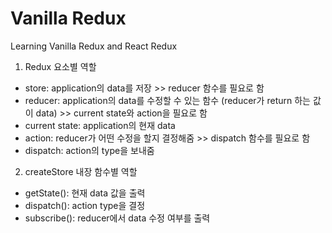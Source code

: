 # Vanilla Redux

Learning Vanilla Redux and React Redux

1. Redux 요소별 역할
- store: application의 data를 저장 >> reducer 함수를 필요로 함
- reducer: application의 data를 수정할 수 있는 함수 (reducer가 return 하는 값이 data) >> current state와 action을 필요로 함
- current state: application의 현재 data
- action: reducer가 어떤 수정을 할지 결정해줌 >> dispatch 함수를 필요로 함
- dispatch: action의 type을 보내줌

2. createStore 내장 함수별 역할
- getState(): 현재 data 값을 출력
- dispatch(): action type을 결정
- subscribe(): reducer에서 data 수정 여부를 출력